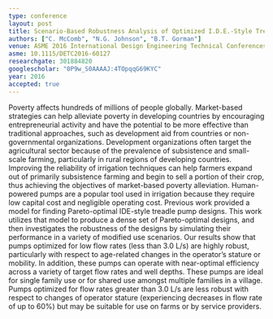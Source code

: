 ```yaml
---
type: conference
layout: post
title: Scenario-Based Robustness Analysis of Optimized I.D.E.-Style Treadle Pump Designs
authors: ["C. McComb", "N.G. Johnson", "B.T. Gorman"]
venue: ASME 2016 International Design Engineering Technical Conferences and Computers and Information in Engineering Conference
asme: 10.1115/DETC2016-60127
researchgate: 301884820
googlescholar: "0P9w_S0AAAAJ:4TOpqqG69KYC"
year: 2016
accepted: true
---
```

Poverty affects hundreds of millions of people globally. Market-based strategies can help alleviate poverty in developing countries by encouraging entrepreneurial activity and have the potential to be more effective than traditional approaches, such as development aid from countries or non-governmental organizations. Development organizations often target the agricultural sector because of the prevalence of subsistence and small-scale farming, particularly in rural regions of developing countries. Improving the reliability of irrigation techniques can help farmers expand out of primarily subsistence farming and begin to sell a portion of their crop, thus achieving the objectives of market-based poverty alleviation. Human-powered pumps are a popular tool used in irrigation because they require low capital cost and negligible operating cost. Previous work provided a model for finding Pareto-optimal IDE-style treadle pump designs. This work utilizes that model to produce a dense set of Pareto-optimal designs, and then investigates the robustness of the designs by simulating their performance in a variety of modified use scenarios. Our results show that pumps optimized for low flow rates (less than 3.0 L/s) are highly robust, particularly with respect to age-related changes in the operator’s stature or mobility. In addition, these pumps can operate with near-optimal efficiency across a variety of target flow rates and well depths. These pumps are ideal for single family use or for shared use amongst multiple families in a village. Pumps optimized for flow rates greater than 3.0 L/s are less robust with respect to changes of operator stature (experiencing decreases in flow rate of up to 60%) but may be suitable for use on farms or by service providers.
